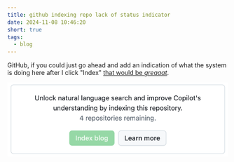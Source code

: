 ```yaml
---
title: github indexing repo lack of status indicator
date: 2024-11-08 10:46:20
short: true
tags:
  - blog
---
```


GitHub, if you could just go ahead and add an indication of what the system is doing here after I click "Index" [that would be *greaaat*](https://en.wikipedia.org/wiki/Bill_Lumbergh).

![A screenshot showing a github indexing repo lack of status indicator](/2024/11/08/github-indexing-repo-lack-of-status-indicator/githubIndexIndication.png)